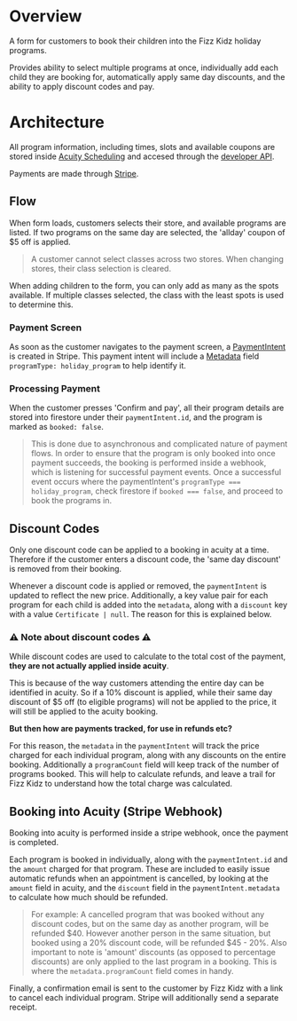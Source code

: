 # Overview
A form for customers to book their children into the Fizz Kidz holiday programs.

Provides ability to select multiple programs at once, individually add each child they are booking for, automatically apply same day discounts, and the ability to apply discount codes and pay.

# Architecture
All program information, including times, slots and available coupons are stored inside [Acuity Scheduling](https://acuityscheduling.com/) and accesed through the [developer API](https://developers.acuityscheduling.com/reference).

Payments are made through [Stripe](https://stripe.com/docs/api).

## Flow
When form loads, customers selects their store, and available programs are listed. If two programs on the same day are selected, the 'allday' coupon of $5 off is applied.
> A customer cannot select classes across two stores. When changing stores, their class selection is cleared.

When adding children to the form, you can only add as many as the spots available. If multiple classes selected, the class with the least spots is used to determine this.

### Payment Screen
As soon as the customer navigates to the payment screen, a [PaymentIntent](https://stripe.com/docs/api/payment_intents) is created in Stripe. This payment intent will include a [Metadata](https://stripe.com/docs/api/metadata) field `programType: holiday_program` to help identify it.

### Processing Payment
When the customer presses 'Confirm and pay', all their program details are stored into firestore under their `paymentIntent.id`, and the program is marked as `booked: false`.
> This is done due to asynchronous and complicated nature of payment flows. In order to ensure that the program is only booked into once payment succeeds, the booking is performed inside a webhook, which is listening for successful payment events. Once a successful event occurs where the paymentIntent's `programType === holiday_program`, check firestore if `booked === false`, and proceed to book the programs in.

## Discount Codes
Only one discount code can be applied to a booking in acuity at a time. Therefore if the customer enters a discount code, the 'same day discount' is removed from their booking.

Whenever a discount code is applied or removed, the `paymentIntent` is updated to reflect the new price. Additionally, a key value pair for each program for each child is added into the `metadata`, along with a `discount` key with a value `Certificate | null`. The reason for this is explained below.

### ⚠️ **Note about discount codes** ⚠️
While discount codes are used to calculate to the total cost of the payment, **they are not actually applied inside acuity**.

This is because of the way customers attending the entire day can be identified in acuity. So if a 10% discount is applied, while their same day discount of $5 off (to eligible programs) will not be applied to the price, it will still be applied to the acuity booking.

**But then how are payments tracked, for use in refunds etc?**

For this reason, the `metadata` in the `paymentIntent` will track the price charged for each individual program, along with any discounts on the entire booking. Additionally a `programCount` field will keep track of the number of programs booked. This will help to calculate refunds, and leave a trail for Fizz Kidz to understand how the total charge was calculated.

## Booking into Acuity (Stripe Webhook)
Booking into acuity is performed inside a stripe webhook, once the payment is completed.

Each program is booked in individually, along with the `paymentIntent.id` and the `amount` charged for that program. These are included to easily issue automatic refunds when an appointment is cancelled, by looking at the `amount` field in acuity, and the `discount` field in the `paymentIntent.metadata` to calculate how much should be refunded.
> For example: A cancelled program that was booked without any discount codes, but on the same day as another program, will be refunded $40. However another person in the same situation, but booked using a 20% discount code, will be refunded $45 - 20%. Also important to note is 'amount' discounts (as opposed to percentage discounts) are only applied to the last program in a booking. This is where the `metadata.programCount` field comes in handy.

Finally, a confirmation email is sent to the customer by Fizz Kidz with a link to cancel each individual program. Stripe will additionally send a separate receipt.




